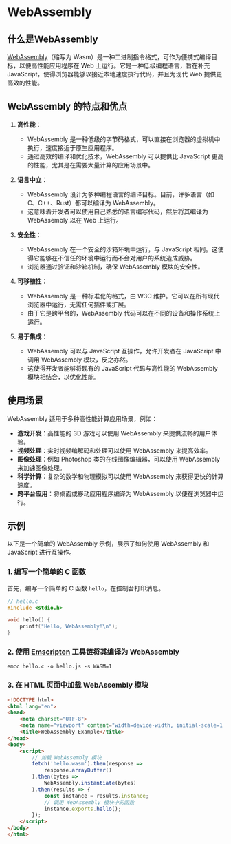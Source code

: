 # WebAssembly

## 什么是WebAssembly

[WebAssembly](https://webassembly.org/)（缩写为 Wasm）是一种二进制指令格式，可作为便携式编译目标，以便高性能应用程序在 Web 上运行。它是一种低级编程语言，旨在补充 JavaScript，使得浏览器能够以接近本地速度执行代码，并且为现代 Web 提供更高效的性能。

<DocsAD/>

## WebAssembly 的特点和优点

1. **高性能**：
   - WebAssembly 是一种低级的字节码格式，可以直接在浏览器的虚拟机中执行，速度接近于原生应用程序。
   - 通过高效的编译和优化技术，WebAssembly 可以提供比 JavaScript 更高的性能，尤其是在需要大量计算的应用场景中。

2. **语言中立**：
   - WebAssembly 设计为多种编程语言的编译目标。目前，许多语言（如 C、C++、Rust）都可以编译为 WebAssembly。
   - 这意味着开发者可以使用自己熟悉的语言编写代码，然后将其编译为 WebAssembly 以在 Web 上运行。

3. **安全性**：
   - WebAssembly 在一个安全的沙箱环境中运行，与 JavaScript 相同。这使得它能够在不信任的环境中运行而不会对用户的系统造成威胁。
   - 浏览器通过验证和沙箱机制，确保 WebAssembly 模块的安全性。

4. **可移植性**：
   - WebAssembly 是一种标准化的格式，由 W3C 维护。它可以在所有现代浏览器中运行，无需任何插件或扩展。
   - 由于它是跨平台的，WebAssembly 代码可以在不同的设备和操作系统上运行。

5. **易于集成**：
   - WebAssembly 可以与 JavaScript 互操作，允许开发者在 JavaScript 中调用 WebAssembly 模块，反之亦然。
   - 这使得开发者能够将现有的 JavaScript 代码与高性能的 WebAssembly 模块相结合，以优化性能。

## 使用场景

WebAssembly 适用于多种高性能计算应用场景，例如：

- **游戏开发**：高性能的 3D 游戏可以使用 WebAssembly 来提供流畅的用户体验。
- **视频处理**：实时视频编解码和处理可以使用 WebAssembly 来提高效率。
- **图像处理**：例如 Photoshop 类的在线图像编辑器，可以使用 WebAssembly 来加速图像处理。
- **科学计算**：复杂的数学和物理模拟可以使用 WebAssembly 来获得更快的计算速度。
- **跨平台应用**：将桌面或移动应用程序编译为 WebAssembly 以便在浏览器中运行。

## 示例

以下是一个简单的 WebAssembly 示例，展示了如何使用 WebAssembly 和 JavaScript 进行互操作。

### 1. 编写一个简单的 C 函数

首先，编写一个简单的 C 函数 `hello`，在控制台打印消息。

```c
// hello.c
#include <stdio.h>

void hello() {
    printf("Hello, WebAssembly!\n");
}
```

### 2. 使用 [Emscripten](https://emscripten.org/) 工具链将其编译为 WebAssembly

```shell
emcc hello.c -o hello.js -s WASM=1
```

### 3. 在 HTML 页面中加载 WebAssembly 模块

```html
<!DOCTYPE html>
<html lang="en">
<head>
    <meta charset="UTF-8">
    <meta name="viewport" content="width=device-width, initial-scale=1.0">
    <title>WebAssembly Example</title>
</head>
<body>
    <script>
        // 加载 WebAssembly 模块
        fetch('hello.wasm').then(response =>
            response.arrayBuffer()
        ).then(bytes =>
            WebAssembly.instantiate(bytes)
        ).then(results => {
            const instance = results.instance;
            // 调用 WebAssembly 模块中的函数
            instance.exports.hello();
        });
    </script>
</body>
</html>
```